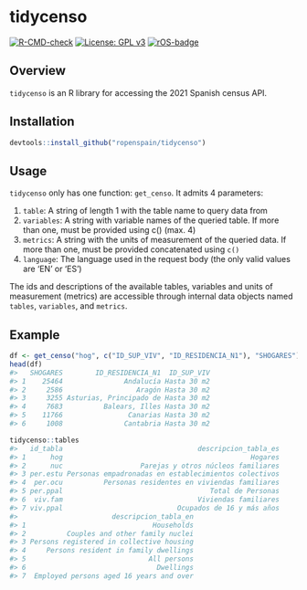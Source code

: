 
# tidycenso

<!-- badges: start -->

[![R-CMD-check](https://github.com/rOpenSpain/tidycenso/actions/workflows/R-CMD-check.yaml/badge.svg)](https://github.com/rOpenSpain/tidycenso/actions/workflows/R-CMD-check.yaml)
[![License: GPL
v3](https://img.shields.io/badge/License-GPLv3-blue.svg)](https://www.gnu.org/licenses/gpl-3.0)
[![rOS-badge](https://ropenspain.github.io/rostemplate/reference/figures/ropenspain-badge.svg)](https://ropenspain.es/)
<!-- badges: end -->

## Overview

`tidycenso` is an R library for accessing the 2021 Spanish census API.

## Installation

``` r
devtools::install_github("ropenspain/tidycenso")
```

## Usage

`tidycenso` only has one function: `get_censo`. It admits 4 parameters:

1.  `table`: A string of length 1 with the table name to query data from
2.  `variables`: A string with variable names of the queried table. If
    more than one, must be provided using c() (max. 4)
3.  `metrics`: A string with the units of measurement of the queried
    data. If more than one, must be provided concatenated using `c()`
4.  `language`: The language used in the request body (the only valid
    values are ‘EN’ or ‘ES’)

The ids and descriptions of the available tables, variables and units of
measurement (metrics) are accessible through internal data objects named
`tables`, `variables`, and `metrics`.

## Example

``` r
df <- get_censo("hog", c("ID_SUP_VIV", "ID_RESIDENCIA_N1"), "SHOGARES")
head(df)
#>   SHOGARES        ID_RESIDENCIA_N1  ID_SUP_VIV
#> 1    25464               Andalucía Hasta 30 m2
#> 2     2586                  Aragón Hasta 30 m2
#> 3     3255 Asturias, Principado de Hasta 30 m2
#> 4     7683          Balears, Illes Hasta 30 m2
#> 5    11766                Canarias Hasta 30 m2
#> 6     1008               Cantabria Hasta 30 m2

tidycenso::tables
#>   id_tabla                                 descripcion_tabla_es
#> 1      hog                                              Hogares
#> 2      nuc                   Parejas y otros núcleos familiares
#> 3 per.estu Personas empadronadas en establecimientos colectivos
#> 4  per.ocu          Personas residentes en viviendas familiares
#> 5 per.ppal                                    Total de Personas
#> 6  viv.fam                                 Viviendas familiares
#> 7 viv.ppal                            Ocupados de 16 y más años
#>                       descripcion_tabla_en
#> 1                               Households
#> 2          Couples and other family nuclei
#> 3 Persons registered in collective housing
#> 4     Persons resident in family dwellings
#> 5                              All persons
#> 6                                Dwellings
#> 7  Employed persons aged 16 years and over
```
